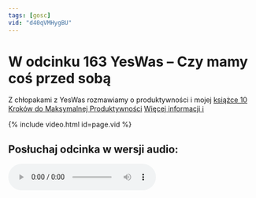 ```yaml
---
tags: [gosc]
vid: "d40qVMHygBU"
---
```


# W odcinku 163 YesWas – Czy mamy coś przed sobą

Z chłopakami z YesWas rozmawiamy o produktywności i mojej [książce 10 Kroków do Maksymalnej Produktywności](https://kursproduktywnosci.pl/)
 [Więcej informacji ℹ️](https://yeswas.pl/ywp/163-czy-mamy-cos-przed-soba/)

{% include video.html id=page.vid %}

<!--More-->

## Posłuchaj odcinka w wersji audio:

<audio controls>
<source src="http://media.blubrry.com/yeswaspodcast/s/pnut.pl/podcast/YesWasPodcast-odcinek_163.m4a" type="audio/mpeg">
</audio>


[n]: https://michael.gratis/nozbe_pl
[np]: https://michael.gratis/nozbepersonal_pl